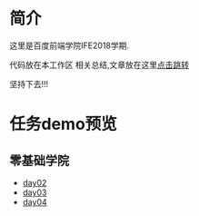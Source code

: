# 简介
这里是百度前端学院IFE2018学期.

代码放在本工作区
相关总结,文章放在这里[点击跳转](https://github.com/ZTYZZ/blog/tree/master/web-learn)

坚持下去!!!

# 任务demo预览

## 零基础学院
- [day02](https://ztyzz.github.io/IFE2018/1/day02/resume.html)
- [day03](https://ztyzz.github.io/IFE2018/1/day03/resume.html)
- [day04](https://ztyzz.github.io/IFE2018/1/day04/resume.html)